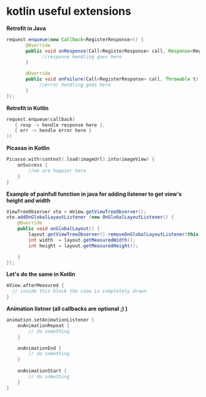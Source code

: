 # kotlin useful extensions

<b>Retrofit in Java</b>
```java
request.enqueue(new Callback<RegisterResponse>() {
       @Override
       public void onResponse(Call<RegisterResponse> call, Response<RegisterResponse> response)                 
             //response hendling goes here
       }

       @Override
       public void onFailure(Call<RegisterResponse> call, Throwable t) {
            //error hendling goes here
       }       
});
```


<b>Retrofit in Kotlin</b>
```kotlin
request.enqueue(callback(
   { resp -> hendle response here }, 
   { err -> hendle error here }
))
```

<b>Picasso in Kotlin</b>
```kotlin
Picasso.with(context).load(imageUrl).into(imageView) {
    onSuccess {
        //we are happier here
    }
}
```



<b>Example of painfull function in java for adding listener to get view's height and width</b>
```java
ViewTreeObserver vto = mView.getViewTreeObserver(); 
vto.addOnGlobalLayoutListener (new OnGlobalLayoutListener() { 
    @Override 
    public void onGlobalLayout() {
        layout.getViewTreeObserver().removeOnGlobalLayoutListener(this); 
        int width  = layout.getMeasuredWidth();
        int height = layout.getMeasuredHeight(); 

    } 
});
```

<b>Let's do the same in Kotlin</b>
```kotlin
mView.afterMeasured {
  // inside this block the view is completely drawn
}
```


<b>Animation listner (all callbacks are optional ;) )</b>
```kotlin
animation.setAnimationListener {
    onAnimationRepeat {
        // do something
    }

    onAnimationEnd {
        // do something
    }
    
    onAnimationStart {
        // do something
    }
}
```
